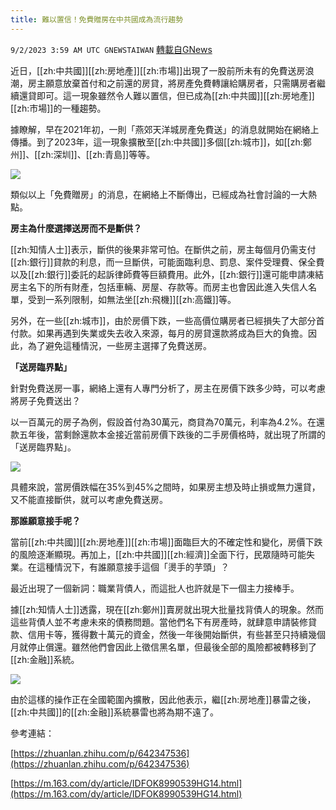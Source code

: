```yaml
---
title: 難以置信！免費贈房在中共國成為流行趨勢
---
```

`9/2/2023 3:59 AM UTC GNEWSTAIWAN` [轉載自GNews](https://gnews.org/articles/1633681)



近日，[[zh:中共國]][[zh:房地產]][[zh:市場]]出現了一股前所未有的免費送房浪潮，房主願意放棄首付和之前還的房貸，將房產免費轉讓給購房者，只需購房者繼續還貸即可。這一現象雖然令人難以置信，但已成為[[zh:中共國]][[zh:房地產]][[zh:市場]]的一種趨勢。  

據瞭解，早在2021年初，一則「燕郊天洋城房產免費送」的消息就開始在網絡上傳播。到了2023年，這一現象擴散至[[zh:中共國]]多個[[zh:城市]]，如[[zh:鄭州]]、[[zh:深圳]]、[[zh:青島]]等等。


![](ipfs://QmPCwZkYy56Dfiv3jD1n6BEbnj4RwoBkday2s63osMSBsU?.png)
  

類似以上「免費贈房」的消息，在網絡上不斷傳出，已經成為社會討論的一大熱點。

**房主為什麼選擇送房而不是斷供？**

[[zh:知情人士]]表示，斷供的後果非常可怕。在斷供之前，房主每個月仍需支付[[zh:銀行]]貸款的利息，而一旦斷供，可能面臨利息、罰息、案件受理費、保全費以及[[zh:銀行]]委託的起訴律師費等巨額費用。此外，[[zh:銀行]]還可能申請凍結房主名下的所有財產，包括車輛、房屋、存款等。而房主也會因此進入失信人名單，受到一系列限制，如無法坐[[zh:飛機]][[zh:高鐵]]等。

  

另外，在一些[[zh:城市]]，由於房價下跌，一些高價位購房者已經損失了大部分首付款。如果再遇到失業或失去收入來源，每月的房貸還款將成為巨大的負擔。因此，為了避免這種情況，一些房主選擇了免費送房。

**「送房臨界點」**

  

針對免費送房一事，網絡上還有人專門分析了，房主在房價下跌多少時，可以考慮將房子免費送出？

  

以一百萬元的房子為例，假設首付為30萬元，商貸為70萬元，利率為4.2%。在還款五年後，當剩餘還款本金接近當前房價下跌後的二手房價格時，就出現了所謂的「送房臨界點」。

  

![](ipfs://QmQ7HQZJQdUQzPS1KxiECbz9V6sRX5tJEe3S3fruzYMVUY?.png)

  

具體來說，當房價跌幅在35%到45%之間時，如果房主想及時止損或無力還貸，又不能直接斷供，就可以考慮免費送房。

  

  

**那誰願意接手呢？**

  

當前[[zh:中共國]][[zh:房地產]][[zh:市場]]面臨巨大的不確定性和變化，房價下跌的風險逐漸顯現。再加上，[[zh:中共國]][[zh:經濟]]全面下行，民眾隨時可能失業。在這種情況下，有誰願意接手這個「燙手的芋頭」？

  

最近出現了一個新詞：職業背債人，而這批人也許就是下一個主力接棒手。

  

據[[zh:知情人士]]透露，現在[[zh:鄭州]]賣房就出現大批量找背債人的現象。然而這些背債人並不考慮未來的債務問題。當他們名下有房產時，就肆意申請裝修貸款、信用卡等，獲得數十萬元的資金，然後一年後開始斷供，有些甚至只持續幾個月就停止償還。雖然他們會因此上徵信黑名單，但最後全部的風險都被轉移到了[[zh:金融]]系統。

  

![](ipfs://QmXgNcSDwP1HKtnvmpAjGLH1v6y8HC6EdEaBHthR9b7uQr?.png)

  

由於這樣的操作正在全國範圍內擴散，因此他表示，繼[[zh:房地產]]暴雷之後，[[zh:中共國]]的[[zh:金融]]系統暴雷也將為期不遠了。

參考連結：

[https://zhuanlan.zhihu.com/p/642347536](https://zhuanlan.zhihu.com/p/642347536) 

[https://m.163.com/dy/article/IDFOK8990539HG14.html](https://m.163.com/dy/article/IDFOK8990539HG14.html)
